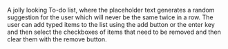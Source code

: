 A jolly looking To-do list, where the placeholder text generates a random suggestion for the user which will never be the same twice in a row.
The user can add typed items to the list using the add button or the enter key and then select the checkboxes of items that need to be removed
and then clear them with the remove button.
